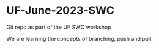 # UF-June-2023-SWC
Git repo as part of the UF SWC workshop

We are learning the concepts of branching, push and pull.
